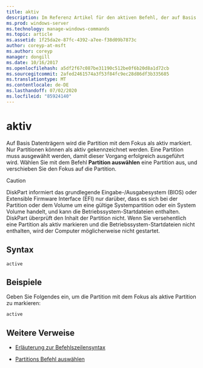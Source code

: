 ```yaml
---
title: aktiv
description: Im Referenz Artikel für den aktiven Befehl, der auf Basis Datenträgern Festplatten, wird die Partition mit dem Fokus als aktiv markiert.
ms.prod: windows-server
ms.technology: manage-windows-commands
ms.topic: article
ms.assetid: 1f25da2e-87fc-4392-a7ee-f38d09b7873c
author: coreyp-at-msft
ms.author: coreyp
manager: dongill
ms.date: 10/16/2017
ms.openlocfilehash: a5df2f67c087be31190c512be0f6b20d8a1d72cb
ms.sourcegitcommit: 2afed2461574a3f53f84fc9ec28d86df3b335685
ms.translationtype: MT
ms.contentlocale: de-DE
ms.lasthandoff: 07/02/2020
ms.locfileid: "85924140"
---
```

# <a name="active"></a>aktiv

Auf Basis Datenträgern wird die Partition mit dem Fokus als aktiv markiert. Nur Partitionen können als aktiv gekennzeichnet werden. Eine Partition muss ausgewählt werden, damit dieser Vorgang erfolgreich ausgeführt wird. Wählen Sie mit dem Befehl **Partition auswählen** eine Partition aus, und verschieben Sie den Fokus auf die Partition.

> [!CAUTION]
> DiskPart informiert das grundlegende Eingabe-/Ausgabesystem (BIOS) oder Extensible Firmware Interface (EFI) nur darüber, dass es sich bei der Partition oder dem Volume um eine gültige Systempartition oder ein System Volume handelt, und kann die Betriebssystem-Startdateien enthalten. DiskPart überprüft den Inhalt der Partition nicht. Wenn Sie versehentlich eine Partition als aktiv markieren und die Betriebssystem-Startdateien nicht enthalten, wird der Computer möglicherweise nicht gestartet.

## <a name="syntax"></a>Syntax

```
active
```

## <a name="examples"></a>Beispiele

Geben Sie Folgendes ein, um die Partition mit dem Fokus als aktive Partition zu markieren:

```
active
```

## <a name="additional-references"></a>Weitere Verweise

- [Erläuterung zur Befehlszeilensyntax](command-line-syntax-key.md)

- [Partitions Befehl auswählen](select-partition.md)
